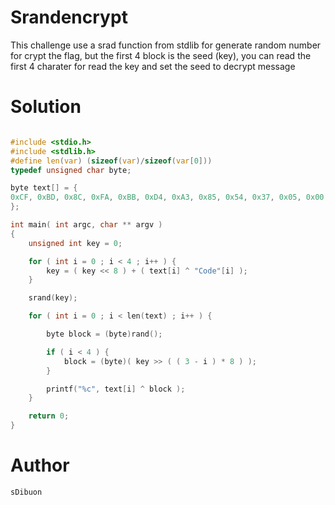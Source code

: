 # Srandencrypt

This challenge use a srad function from stdlib for generate random number
for crypt the flag, but the first 4 block is the seed (key), you can read
the first 4 charater for read the key and set the seed to decrypt message

# Solution
```C

#include <stdio.h>
#include <stdlib.h>
#define len(var) (sizeof(var)/sizeof(var[0]))
typedef unsigned char byte;

byte text[] = {
0xCF, 0xBD, 0x8C, 0xFA, 0xBB, 0xD4, 0xA3, 0x85, 0x54, 0x37, 0x05, 0x00, 0xA9, 0x1D, 0xF5, 0x7D, 0x8E, 0x5D, 0xF1, 0x31, 0xC7, 0x17, 0x60, 0x2F, 0x5C, 0xC5, 0xA8, 0xB8, 0x53, 0x4D, 0xF7, 0xDE, 0xF5, 0x36, 0xA5, 0xEB, 0x21, 0x13, 0x07, 0x7E, 0xA5, 0xA1, 0xA5, 0xC5, 0x71, 0x61, 0xD5, 0xFC, 0x10, 0xFC
};

int main( int argc, char ** argv )
{
    unsigned int key = 0;

    for ( int i = 0 ; i < 4 ; i++ ) {
        key = ( key << 8 ) + ( text[i] ^ "Code"[i] );
    }

    srand(key);

    for ( int i = 0 ; i < len(text) ; i++ ) {

        byte block = (byte)rand();

        if ( i < 4 ) {
            block = (byte)( key >> ( ( 3 - i ) * 8 ) );
        }

        printf("%c", text[i] ^ block );
    }

    return 0;
}

```

# Author

`sDibuon`
